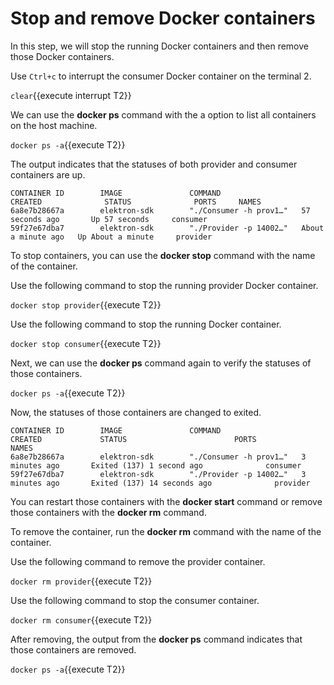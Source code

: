 # Stop and remove Docker containers
In this step, we will stop the running Docker containers and then remove those Docker containers.

Use `Ctrl+c` to interrupt the consumer Docker container on the terminal 2.

`clear`{{execute interrupt T2}}

We can use the **docker ps** command with the a option to list all containers on the host machine. 

`docker ps -a`{{execute T2}}

The output indicates that the statuses of both provider and consumer containers are up.

```
CONTAINER ID        IMAGE               COMMAND                  CREATED              STATUS              PORTS     NAMES
6a8e7b28667a        elektron-sdk        "./Consumer -h prov1…"   57 seconds ago       Up 57 seconds     consumer
59f27e67dba7        elektron-sdk        "./Provider -p 14002…"   About a minute ago   Up About a minute     provider
```

To stop containers, you can use the **docker stop** command with the name of the container.

Use the following command to stop the running provider Docker container.

`docker stop provider`{{execute T2}}

Use the following command to stop the running  Docker container. 

`docker stop consumer`{{execute T2}}

Next, we can use the **docker ps** command again to verify the statuses of those containers.

`docker ps -a`{{execute T2}}

Now, the statuses of those containers are changed to exited.

```
CONTAINER ID        IMAGE               COMMAND                  CREATED             STATUS                        PORTS              NAMES
6a8e7b28667a        elektron-sdk        "./Consumer -h prov1…"   3 minutes ago       Exited (137) 1 second ago              consumer
59f27e67dba7        elektron-sdk        "./Provider -p 14002…"   3 minutes ago       Exited (137) 14 seconds ago              provider
```

You can restart those containers with the **docker start** command or remove 
those containers with the **docker rm** command. 

To remove the container, run the **docker rm** command with the name of the container.

Use the following command to remove the provider container.

`docker rm provider`{{execute T2}}

Use the following command to stop the consumer container. 

`docker rm consumer`{{execute T2}}

After removing, the output from the **docker ps** command indicates that 
those containers are removed.

`docker ps -a`{{execute T2}}


